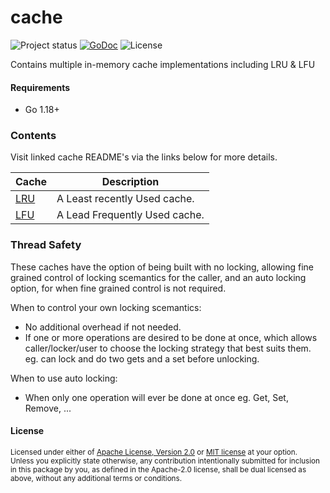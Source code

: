 # cache
![Project status](https://img.shields.io/badge/version-0.13.0-green.svg)
[![GoDoc](https://godoc.org/github.com/go-playground/cache?status.svg)](https://pkg.go.dev/github.com/go-playground/cache)
![License](https://img.shields.io/dub/l/vibe-d.svg)

Contains multiple in-memory cache implementations including LRU &amp; LFU

#### Requirements
- Go 1.18+

### Contents

Visit linked cache README's via the links below for more details.

| Cache                | Description                   |
|----------------------|-------------------------------|
| [LRU](lru/README.md) | A Least recently Used cache.  |
| [LFU](lfu/README.md) | A Lead Frequently Used cache. |

### Thread Safety

These caches have the option of being built with no locking, allowing fine grained control of locking scemantics for the caller, and an auto locking option, for when fine grained control is not required.

When to control your own locking scemantics:
- No additional overhead if not needed.
- If one or more operations are desired to be done at once, which allows caller/locker/user to choose the locking strategy that best suits them. eg. can lock and do two gets and a set before unlocking.

When to use auto locking:
- When only one operation will ever be done at once eg. Get, Set, Remove, ...

#### License

<sup>
Licensed under either of <a href="LICENSE-APACHE">Apache License, Version
2.0</a> or <a href="LICENSE-MIT">MIT license</a> at your option.
</sup>

<br>

<sub>
Unless you explicitly state otherwise, any contribution intentionally submitted
for inclusion in this package by you, as defined in the Apache-2.0 license, shall be
dual licensed as above, without any additional terms or conditions.
</sub>
